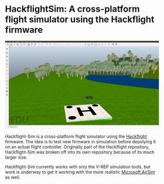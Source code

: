 # HackflightSim: A cross-platform flight simulator using the Hackflight firmware

<img src="hackflight.png">

Hackflight-Sim is a cross-platform flight simulator using the 
<a href="https://github.com/simondlevy/Hackflight">Hackflight</a> firmware.
The idea is to test new firmware in simulation before depolying it on an
actual flight controller.  Originally part of the Hackflight repository,
Hackflight-Sim was broken off into its own repository because of its much
larger size.

Hackflight-Sim currently works with only the V-REP simulation tools, but
work is underway to get it working with the more realistic 
<a href="https://github.com/Microsoft/AirSim">Microsoft AirSim</a> as well.


